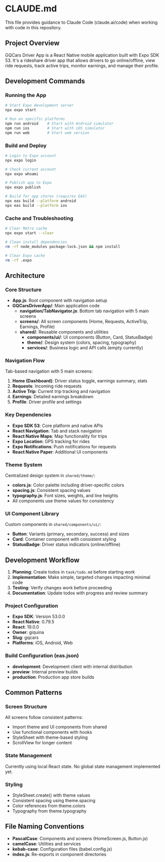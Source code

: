 # CLAUDE.md

This file provides guidance to Claude Code (claude.ai/code) when working with code in this repository.

## Project Overview

GQCars Driver App is a React Native mobile application built with Expo SDK 53. It's a rideshare driver app that allows drivers to go online/offline, view ride requests, track active trips, monitor earnings, and manage their profile.

## Development Commands

### Running the App
```bash
# Start Expo development server
npx expo start

# Run on specific platforms
npm run android    # Start with Android simulator
npm run ios        # Start with iOS simulator  
npm run web        # Start web version
```

### Build and Deploy
```bash
# Login to Expo account
npx expo login

# Check current account
npx expo whoami

# Publish app to Expo
npx expo publish

# Build for app stores (requires EAS)
npx eas build --platform android
npx eas build --platform ios
```

### Cache and Troubleshooting
```bash
# Clear Metro cache
npx expo start --clear

# Clean install dependencies
rm -rf node_modules package-lock.json && npm install

# Clear Expo cache
rm -rf .expo
```

## Architecture

### Core Structure
- **App.js**: Root component with navigation setup
- **GQCarsDriverApp/**: Main application code
  - **navigation/TabNavigator.js**: Bottom tab navigation with 5 main screens
  - **screens/**: All screen components (Home, Requests, ActiveTrip, Earnings, Profile)
  - **shared/**: Reusable components and utilities
    - **components/ui/**: UI components (Button, Card, StatusBadge)
    - **theme/**: Design system (colors, spacing, typography)
    - **services/**: Business logic and API calls (empty currently)

### Navigation Flow
Tab-based navigation with 5 main screens:
1. **Home (Dashboard)**: Driver status toggle, earnings summary, stats
2. **Requests**: Incoming ride requests 
3. **Active Trip**: Current trip tracking and navigation
4. **Earnings**: Detailed earnings breakdown
5. **Profile**: Driver profile and settings

### Key Dependencies
- **Expo SDK 53**: Core platform and native APIs
- **React Navigation**: Tab and stack navigation
- **React Native Maps**: Map functionality for trips
- **Expo Location**: GPS tracking for rides
- **Expo Notifications**: Push notifications for requests
- **React Native Paper**: Additional UI components

### Theme System
Centralized design system in `shared/theme/`:
- **colors.js**: Color palette including driver-specific colors
- **spacing.js**: Consistent spacing values
- **typography.js**: Font sizes, weights, and line heights
- All components use theme values for consistency

### UI Component Library
Custom components in `shared/components/ui/`:
- **Button**: Variants (primary, secondary, success) and sizes
- **Card**: Container component with consistent styling
- **StatusBadge**: Driver status indicators (online/offline)

## Development Workflow

1. **Planning**: Create todos in `task/todo.md` before starting work
2. **Implementation**: Make simple, targeted changes impacting minimal code
3. **Testing**: Verify changes work before proceeding
4. **Documentation**: Update todos with progress and review summary

### Project Configuration
- **Expo SDK**: Version 53.0.0
- **React Native**: 0.79.5
- **React**: 19.0.0
- **Owner**: giquina
- **Slug**: gqcars
- **Platforms**: iOS, Android, Web

### Build Configuration (eas.json)
- **development**: Development client with internal distribution
- **preview**: Internal preview builds
- **production**: Production app store builds

## Common Patterns

### Screen Structure
All screens follow consistent patterns:
- Import theme and UI components from shared
- Use functional components with hooks
- StyleSheet with theme-based styling
- ScrollView for longer content

### State Management
Currently using local React state. No global state management implemented yet.

### Styling
- StyleSheet.create() with theme values
- Consistent spacing using theme.spacing
- Color references from theme.colors
- Typography from theme.typography

## File Naming Conventions
- **PascalCase**: Components and screens (HomeScreen.js, Button.js)
- **camelCase**: Utilities and services
- **kebab-case**: Configuration files (babel.config.js)
- **index.js**: Re-exports in component directories